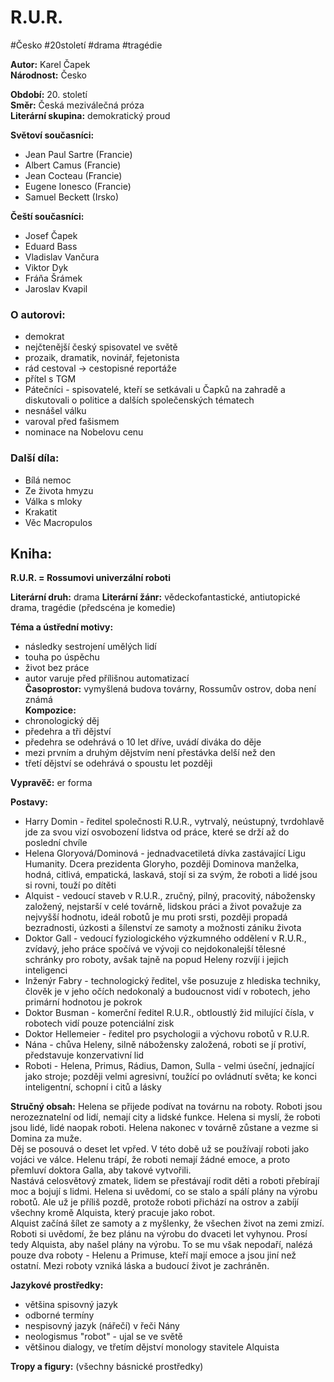 # R.U.R.
#Česko #20století #drama #tragédie

**Autor:** Karel Čapek  
**Národnost:** Česko  

**Období:** 20\. století  
**Směr:** Česká meziválečná próza  
**Literární skupina:** demokratický proud  

**Světoví současníci:**  
- Jean Paul Sartre (Francie)  
- Albert Camus (Francie)  
- Jean Cocteau (Francie)  
- Eugene Ionesco (Francie)  
- Samuel Beckett (Irsko)  

**Čeští současníci:**  
- Josef Čapek  
- Eduard Bass  
- Vladislav Vančura  
- Viktor Dyk  
- Fráňa Šrámek  
- Jaroslav Kvapil  

### O autorovi:  
- demokrat
- nejčtenější český spisovatel ve světě
- prozaik, dramatik, novinář, fejetonista
- rád cestoval → cestopisné reportáže
- přítel s TGM
- Pátečníci - spisovatelé, kteří se setkávali u Čapků na zahradě a diskutovali o politice a dalších společenských tématech
- nesnášel válku
- varoval před fašismem
- nominace na Nobelovu cenu

### Další díla:  
- Bílá nemoc
- Ze života hmyzu
- Válka s mloky
- Krakatit
- Věc Macropulos

## Kniha:  
**R.U.R. = Rossumovi univerzální roboti**

**Literární druh:** drama
**Literární žánr:** vědeckofantastické, antiutopické drama, tragédie (předscéna je komedie)  

**Téma a ústřední motivy:**
- následky sestrojení umělých lidí
- touha po úspěchu
- život bez práce
- autor varuje před přílišnou automatizací  
**Časoprostor:** vymyšlená budova továrny, Rossumův ostrov, doba není známá  
**Kompozice:** 
- chronologický děj
- předehra a tři dějství  
- předehra se odehrává o 10 let dříve, uvádí diváka do děje
- mezi prvním a druhým dějstvím není přestávka delší než den
- třetí dějství se odehrává o spoustu let později

**Vypravěč:** er forma  

**Postavy:**  
- Harry Domin - ředitel společnosti R.U.R., vytrvalý, neústupný, tvrdohlavě jde za svou vizí osvobození lidstva od práce, které se drží až do poslední chvíle
- Helena Gloryová/Dominová - jednadvacetiletá dívka zastávající Ligu Humanity. Dcera prezidenta Gloryho, později Dominova manželka, hodná, citlivá, empatická, laskavá, stojí si za svým, že roboti a lidé jsou si rovni, touží po dítěti
- Alquist - vedoucí staveb v R.U.R., zručný, pilný, pracovitý, nábožensky založený, nejstarší v celé továrně, lidskou práci a život považuje za nejvyšší hodnotu, ideál robotů je mu proti srsti, později propadá bezradnosti, úzkosti a šílenství ze samoty a možnosti zániku života
- Doktor Gall - vedoucí fyziologického výzkumného oddělení v R.U.R., zvídavý, jeho práce spočívá ve vývoji co nejdokonalejší tělesné schránky pro roboty, avšak tajně na popud Heleny rozvíjí i jejich inteligenci
- Inženýr Fabry - technologický ředitel, vše posuzuje z hlediska techniky, člověk je v jeho očích nedokonalý a budoucnost vidí v robotech, jeho primární hodnotou je pokrok
- Doktor Busman - komerční ředitel R.U.R., obtloustlý žid milující čísla, v robotech vidí pouze potenciální zisk
- Doktor Hellemeier - ředitel pro psychologii a výchovu robotů v R.U.R.
- Nána - chůva Heleny, silně nábožensky založená, roboti se jí protiví, představuje konzervativní lid
- Roboti - Helena, Primus, Rádius, Damon, Sulla - velmi úseční, jednající jako stroje; později velmi agresivní, toužící po ovládnutí světa; ke konci inteligentní, schopní i citů a lásky

**Stručný obsah:** 
Helena se přijede podívat na továrnu na roboty. Roboti jsou nerozeznatelní od lidí, nemají city a lidské funkce. Helena si myslí, že roboti jsou lidé, lidé naopak roboti. Helena nakonec v továrně zůstane a vezme si Domina za muže.  
Děj se posouvá o deset let vpřed. V této době už se používají roboti jako vojáci ve válce. Helenu trápí, že roboti nemají žádné emoce, a proto přemluví doktora Galla, aby takové vytvořili.  
Nastává celosvětový zmatek, lidem se přestávají rodit děti a roboti přebírají moc a bojují s lidmi. Helena si uvědomí, co se stalo a spálí plány na výrobu robotů. Ale už je příliš pozdě, protože roboti přichází na ostrov a zabíjí všechny kromě Alquista, který pracuje jako robot.  
Alquist začíná šílet ze samoty a z myšlenky, že všechen život na zemi zmizí.  
Roboti si uvědomí, že bez plánu na výrobu do dvaceti let vyhynou. Prosí tedy Alquista, aby našel plány na výrobu. To se mu však nepodaří, nalézá pouze dva roboty - Helenu a Primuse, kteří mají emoce a jsou jiní než ostatní. Mezi roboty vzniká láska a budoucí život je zachráněn.


**Jazykové prostředky:** 
- většina spisovný jazyk
- odborné termíny
- nespisovný jazyk (nářečí) v řeči Nány
- neologismus "robot" - ujal se ve světě
- většinou dialogy, ve třetím dějství monology stavitele Alquista

**Tropy a figury:** (všechny básnické prostředky)